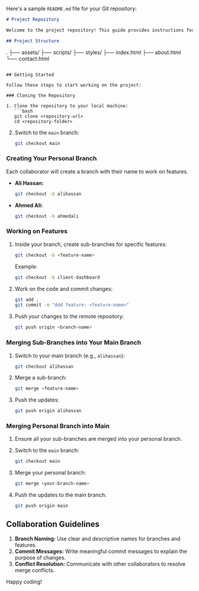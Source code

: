 Here's a sample `README.md` file for your Git repository:

```markdown
# Project Repository

Welcome to the project repository! This guide provides instructions for setting up and collaborating effectively. The repository contains the initial setup, including three folders: `assets`, `scripts`, `styles`, and standalone `HTML` files.

## Project Structure

```
.
├── assets/
├── scripts/
├── styles/
├── index.html
├── about.html
└── contact.html
```

## Getting Started

Follow these steps to start working on the project:

### Cloning the Repository

1. Clone the repository to your local machine:
   ```bash
   git clone <repository-url>
   cd <repository-folder>
   ```

2. Switch to the `main` branch:
   ```bash
   git checkout main
   ```

### Creating Your Personal Branch

Each collaborator will create a branch with their name to work on features.

- **Ali Hassan:**
  ```bash
  git checkout -b alihassan
  ```

- **Ahmed Ali:**
  ```bash
  git checkout -b ahmedali
  ```

### Working on Features

1. Inside your branch, create sub-branches for specific features:
   ```bash
   git checkout -b <feature-name>
   ```

   Example:
   ```bash
   git checkout -b client-dashboard
   ```

2. Work on the code and commit changes:
   ```bash
   git add .
   git commit -m "Add feature: <feature-name>"
   ```

3. Push your changes to the remote repository:
   ```bash
   git push origin <branch-name>
   ```

### Merging Sub-Branches into Your Main Branch

1. Switch to your main branch (e.g., `alihassan`):
   ```bash
   git checkout alihassan
   ```

2. Merge a sub-branch:
   ```bash
   git merge <feature-name>
   ```

3. Push the updates:
   ```bash
   git push origin alihassan
   ```

### Merging Personal Branch into Main

1. Ensure all your sub-branches are merged into your personal branch.
2. Switch to the `main` branch:
   ```bash
   git checkout main
   ```

3. Merge your personal branch:
   ```bash
   git merge <your-branch-name>
   ```

4. Push the updates to the main branch:
   ```bash
   git push origin main
   ```

## Collaboration Guidelines

1. **Branch Naming:** Use clear and descriptive names for branches and features.
2. **Commit Messages:** Write meaningful commit messages to explain the purpose of changes.
3. **Conflict Resolution:** Communicate with other collaborators to resolve merge conflicts.


Happy coding!
``` 
